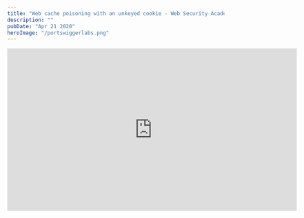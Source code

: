 ```yaml
---
title: "Web cache poisoning with an unkeyed cookie - Web Security Academy Lab Solution"
description: ""
pubDate: "Apr 21 2020"
heroImage: "/portswiggerlabs.png"
---
```


<iframe width="672" height="378" src="https://www.youtube.com/embed/S530WKIhYvs?si=MlHoKRsxe1MnQCZM" title="YouTube video player" frameborder="0" allow="accelerometer; autoplay; clipboard-write; encrypted-media; gyroscope; picture-in-picture; web-share" referrerpolicy="strict-origin-when-cross-origin" allowfullscreen></iframe>
